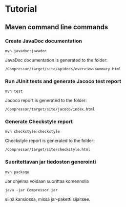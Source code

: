 # Tutorial

## Maven command line commands

### Create JavaDoc documentation

`mvn javadoc:javadoc`

JavaDoc documentation is generated to the folder:

`/Compressor/target/site/apidocs/overview-summary.html`

### Run JUnit tests and generate Jacoco test report

`mvn test`

Jacoco report is generated to the folder:

`/Compressor/target/site/jacoco/index.html`

### Generate Checkstyle report

`mvn checkstyle:checkstyle`

Checkstyle report is generated to the folder:

`/Compressor/target/site/checkstyle.html`

### Suoritettavan jar tiedoston generointi

`mvn package`

Jar ohjelma voidaan suorittaa komennolla 

`java -jar Compressor.jar`

siinä kansiossa, missä jar-paketti sijaitsee.
